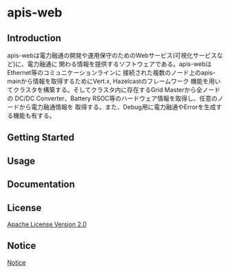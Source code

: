 # apis-web

## Introduction
apis-webは電力融通の開発や運用保守のためのWebサービス(可視化サービスなど)に、電力融通に
関わる情報を提供するソフトウェアである。apis-webはEthernet等のコミュニケーションラインに
接続された複数のノード上のapis-mainから情報を取得するためにVert.x, Hazelcastのフレームワーク
機能を用いてクラスタを構築する。そしてクラスタ内に存在するGrid Masterから全ノードの
DC/DC Converter、Battery RSOC等のハードウェア情報を取得し、任意のノードから電力融通情報を
取得する。また、Debug用に電力融通やErrorを生成する機能も有する。


## Getting Started


## Usage


## Documentation



## License
[Apache License Version 2.0](https://github.com/oes-github/apis-web/blob/master/LICENSE)


## Notice
[Notice](https://github.com/oes-github/apis-web/blob/master/NOTICE.md)
